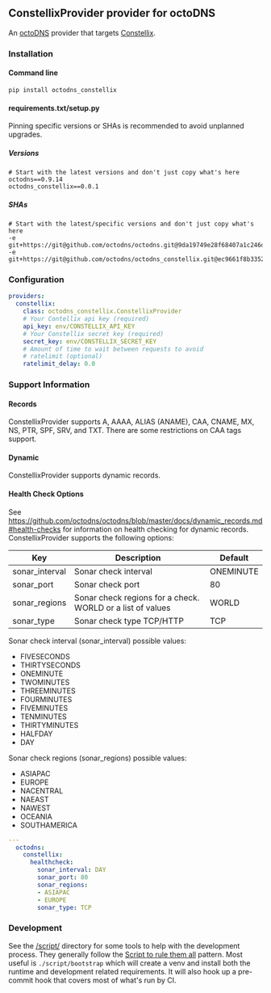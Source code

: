 ## ConstellixProvider provider for octoDNS

An [octoDNS](https://github.com/octodns/octodns/) provider that targets [Constellix](https://constellix.com/).

### Installation

#### Command line

```
pip install octodns_constellix
```

#### requirements.txt/setup.py

Pinning specific versions or SHAs is recommended to avoid unplanned upgrades.

##### Versions

```
# Start with the latest versions and don't just copy what's here
octodns==0.9.14
octodns_constellix==0.0.1
```

##### SHAs

```
# Start with the latest/specific versions and don't just copy what's here
-e git+https://git@github.com/octodns/octodns.git@9da19749e28f68407a1c246dfdf65663cdc1c422#egg=octodns
-e git+https://git@github.com/octodns/octodns_constellix.git@ec9661f8b335241ae4746eea467a8509205e6a30#egg=octodns_constellix
```

### Configuration

```yaml
providers:
  constellix:
    class: octodns_constellix.ConstellixProvider
    # Your Contellix api key (required)
    api_key: env/CONSTELLIX_API_KEY
    # Your Constellix secret key (required)
    secret_key: env/CONSTELLIX_SECRET_KEY
    # Amount of time to wait between requests to avoid
    # ratelimit (optional)
    ratelimit_delay: 0.0
```

### Support Information

#### Records

ConstellixProvider supports A, AAAA, ALIAS (ANAME), CAA, CNAME, MX, NS, PTR, SPF, SRV, and TXT. There are some restrictions on CAA tags support.

#### Dynamic

ConstellixProvider supports dynamic records.

#### Health Check Options

See https://github.com/octodns/octodns/blob/master/docs/dynamic_records.md#health-checks for information on health checking for dynamic records. ConstellixProvider supports the following options:

| Key  | Description | Default |
|--|--|--|
| sonar_interval | Sonar check interval | ONEMINUTE |
| sonar_port | Sonar check port | 80 |
| sonar_regions | Sonar check regions for a check. WORLD or a list of values | WORLD |
| sonar_type | Sonar check type TCP/HTTP | TCP |

Sonar check interval (sonar_interval) possible values:

* FIVESECONDS
* THIRTYSECONDS
* ONEMINUTE
* TWOMINUTES
* THREEMINUTES
* FOURMINUTES
* FIVEMINUTES
* TENMINUTES
* THIRTYMINUTES
* HALFDAY
* DAY

Sonar check regions (sonar_regions) possible values:

* ASIAPAC
* EUROPE
* NACENTRAL
* NAEAST
* NAWEST
* OCEANIA
* SOUTHAMERICA

```yaml
---
  octodns:
    constellix:
      healthcheck:
        sonar_interval: DAY
        sonar_port: 80
        sonar_regions:
        - ASIAPAC
        - EUROPE
        sonar_type: TCP
```

### Development

See the [/script/](/script/) directory for some tools to help with the development process. They generally follow the [Script to rule them all](https://github.com/github/scripts-to-rule-them-all) pattern. Most useful is `./script/bootstrap` which will create a venv and install both the runtime and development related requirements. It will also hook up a pre-commit hook that covers most of what's run by CI.
